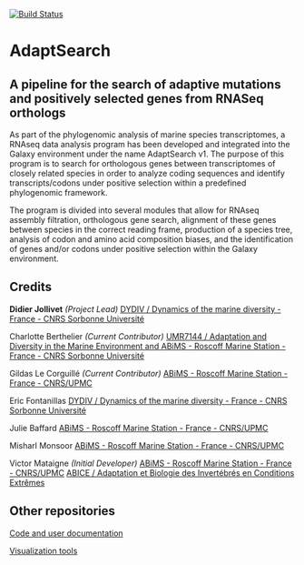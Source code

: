 [![Build Status](https://travis-ci.org/Mataivic/adaptsearch.svg?branch=master)](https://travis-ci.org/Mataivic/adaptsearch)

# AdaptSearch

## A pipeline for the search of adaptive mutations and positively selected genes from RNASeq orthologs

As part of the phylogenomic analysis of marine species transcriptomes, a RNAseq data analysis program has been developed and integrated into the Galaxy environment under the name AdaptSearch v1. The purpose of this program is to search for orthologous genes between transcriptomes of closely related species in order to analyze coding sequences and identify transcripts/codons under positive selection within a predefined phylogenomic framework. 

The program is divided into several modules that allow for RNAseq assembly filtration, orthologous gene search, alignment of these genes between species in the correct reading frame, production of a species tree, analysis of codon and amino acid composition biases, and the identification of genes and/or codons under positive selection within the Galaxy environment.

## Credits

**Didier Jollivet** *(Project Lead)*
[DYDIV / Dynamics of the marine diversity - France - CNRS Sorbonne Université](https://www.sb-roscoff.fr/fr/equipe-dydiv)

Charlotte Berthelier *(Current Contributor)*
[UMR7144 / Adaptation and Diversity in the Marine Environment and ABiMS - Roscoff Marine Station - France - CNRS Sorbonne Université](https://www.sb-roscoff.fr/fr/umr-adaptation-et-diversite-en-milieu-marin)

Gildas Le Corguillé *(Current Contributor)*
[ABiMS - Roscoff Marine Station - France - CNRS/UPMC](https://abims.sb-roscoff.fr/)

Eric Fontanillas
[DYDIV / Dynamics of the marine diversity - France - CNRS Sorbonne Université](https://www.sb-roscoff.fr/fr/equipe-dydiv)

Julie Baffard
[ABiMS - Roscoff Marine Station - France - CNRS/UPMC](https://abims.sb-roscoff.fr/)

Misharl Monsoor
[ABiMS - Roscoff Marine Station - France - CNRS/UPMC](https://abims.sb-roscoff.fr/)

Victor Mataigne *(Initial Developer)*
[ABiMS - Roscoff Marine Station - France - CNRS/UPMC](https://abims.sb-roscoff.fr/)
[ABICE / Adaptation et Biologie des Invertébrés en Conditions Extrêmes](https://www.sb-roscoff.fr/fr/equipe-dydiv)


## Other repositories
[Code and user documentation](https://github.com/Mataivic/AdaptSearch_Documentation)

[Visualization tools](https://github.com/Mataivic/AdaptSearch_visualization_tools)
